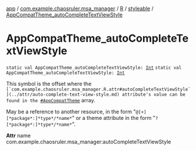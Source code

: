 [app](../../../index.md) / [com.example.chaosruler.msa_manager](../../index.md) / [R](../index.md) / [styleable](index.md) / [AppCompatTheme_autoCompleteTextViewStyle](.)

# AppCompatTheme_autoCompleteTextViewStyle

`static val AppCompatTheme_autoCompleteTextViewStyle: `[`Int`](https://kotlinlang.org/api/latest/jvm/stdlib/kotlin/-int/index.html)
`static val AppCompatTheme_autoCompleteTextViewStyle: `[`Int`](https://kotlinlang.org/api/latest/jvm/stdlib/kotlin/-int/index.html)

This symbol is the offset where the ``[`com.example.chaosruler.msa_manager.R.attr#autoCompleteTextViewStyle`](../attr/auto-complete-text-view-style.md) attribute's value can be found in the ``[`#AppCompatTheme`](-app-compat-theme.md) array.

May be a reference to another resource, in the form "`@[+][*package*:]*type*/*name*`" or a theme attribute in the form "`?[*package*:]*type*/*name*`".

**Attr**
name com.example.chaosruler.msa_manager:autoCompleteTextViewStyle


